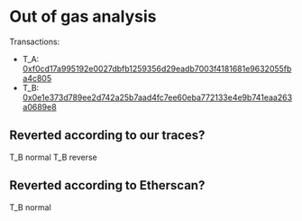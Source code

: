 # Out of gas analysis

Transactions:
- T_A: [0xf0cd17a995192e0027dbfb1259356d29eadb7003f4181681e9632055fba4c805](https://etherscan.io/tx/0xf0cd17a995192e0027dbfb1259356d29eadb7003f4181681e9632055fba4c805)
- T_B: [0x0e1e373d789ee2d742a25b7aad4fc7ee60eba772133e4e9b741eaa263a0689e8](https://etherscan.io/tx/0x0e1e373d789ee2d742a25b7aad4fc7ee60eba772133e4e9b741eaa263a0689e8)

## Reverted according to our traces?

T_B normal
T_B reverse

## Reverted according to Etherscan?

T_B normal